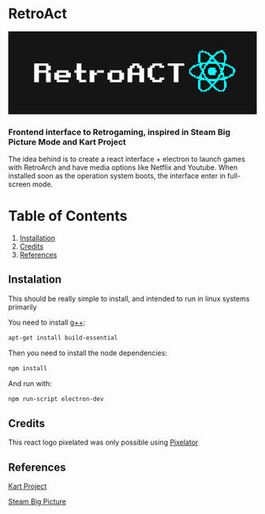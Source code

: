 
# RetroAct
![RetroAct Banner](RetroAct.png)
### Frontend interface to Retrogaming, inspired in Steam Big Picture Mode and Kart Project

The idea behind is to create a react interface + electron to launch games with RetroArch and have media options like Netflix and Youtube. When installed soon as the operation system boots, the interface enter in full-screen mode.

# Table of Contents
1. [Installation](#install)
2. [Credits](#credits)
3. [References](#references)

<a name="install"></a>
## Instalation
This should be really simple to install, and intended to run in linux systems primarily

You need to install [g++](https://unix.stackexchange.com/questions/140350/linux-g-command-not-found):
```bash
apt-get install build-essential
```

Then you need to install the node dependencies:
```bash
npm install
```

And run with:
```bash
npm run-script electron-dev
```

<a name="credits"></a>
## Credits
This react logo pixelated was only possible using [Pixelator](http://pixelatorapp.com/)

<a name="references"></a>
## References
[Kart Project](https://github.com/maddox/kart)

[Steam Big Picture](https://store.steampowered.com/bigpicture)

